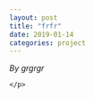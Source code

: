 ```yaml
---
layout: post
title: "frfr"
date: 2019-01-14
categories: project
---
```


*By grgrgr*

<html>
  <head>

  </head>
  <body>
    <p style="margin-top: 0">
      
    </p>
  </body>
</html>
